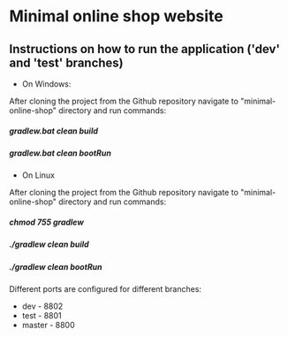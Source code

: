 # Minimal online shop website

## Instructions on how to run the application ('dev' and 'test' branches)

- On Windows:

After cloning the project from the Github repository navigate to "minimal-online-shop" directory and run commands:

##### gradlew.bat clean build
##### gradlew.bat clean bootRun

- On Linux

After cloning the project from the Github repository navigate to "minimal-online-shop" directory and run commands:

##### chmod 755 gradlew
##### ./gradlew clean build
##### ./gradlew clean bootRun

Different ports are configured for different branches:

- dev -    8802
- test -   8801
- master - 8800